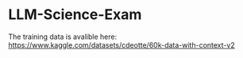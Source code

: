 # LLM-Science-Exam


The training data is avalible here:
https://www.kaggle.com/datasets/cdeotte/60k-data-with-context-v2